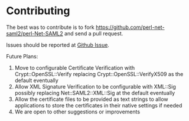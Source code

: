 # Contributing

The best was to contribute is to fork https://github.com/perl-net-saml2/perl-Net-SAML2 and send a pull request.

Issues should be reported at [Github Issue](https://github.com/perl-net-saml2/perl-Net-SAML2/issues).

Future Plans:

1. Move to configurable Certificate Verification with Crypt::OpenSSL::Verify replacing Crypt::OpenSSL::VerifyX509 as the default eventually
2. Allow XML Signature Verification to be configurable with XML::Sig possibly replacing Net::SAML2::XML::Sig at the default eventually
3. Allow the certificate files to be provided as text strings to allow applications to store the certificates in their native settings if needed
4. We are open to other suggestions or improvements
